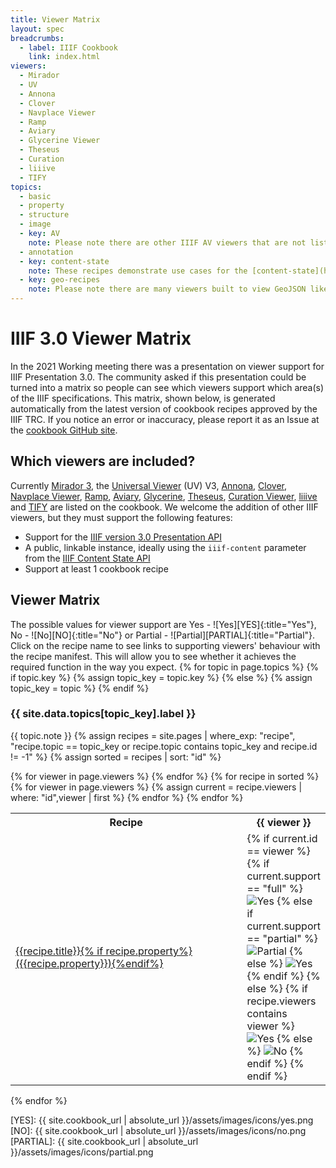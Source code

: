 ```yaml
---
title: Viewer Matrix
layout: spec
breadcrumbs:
  - label: IIIF Cookbook
    link: index.html
viewers:
  - Mirador
  - UV
  - Annona
  - Clover
  - Navplace Viewer
  - Ramp
  - Aviary
  - Glycerine Viewer
  - Theseus
  - Curation
  - liiive
  - TIFY
topics:
  - basic
  - property
  - structure
  - image
  - key: AV
    note: Please note there are other IIIF AV viewers that are not listed like the [Europeana Player](https://github.com/europeana/media-player). These are not included in the matrix due to a lack of public linkable instance rather than them not supporting some of the recipes.
  - annotation
  - key: content-state
    note: These recipes demonstrate use cases for the [content-state](https://iiif.io/api/content-state/) API. 
  - key: geo-recipes
    note: Please note there are many viewers built to view GeoJSON like [Leaflet](https://leafletjs.com/) and [geojson.io](https://geojson.io/), but they are not able to parse objects for a `navPlace` property or look into the `body` property of Annotations for GeoJSON. However, they are easily customizable and can be made to find GeoJSON in these properties. The Navplace Viewer is an [Open Source customization](https://github.com/CenterForDigitalHumanities/navplace-viewer) of Leaflet that intelligently gathers and formats GeoJSON from provided IIIF resources and hands that GeoJSON to a Leaflet viewer for rendering.
---
```


<link rel='stylesheet' href="{{ site.cookbook_url | absolute_url }}/css/style.css"/>

# IIIF 3.0 Viewer Matrix

In the 2021 Working meeting there was a presentation on viewer support for IIIF Presentation 3.0. The community asked if this presentation could be turned into a matrix so people can see which viewers support which area(s) of the IIIF specifications. This matrix, shown below, is generated automatically from the latest version of cookbook recipes approved by the IIIF TRC. If you notice an error or inaccuracy, please report it as an Issue at the [cookbook GitHub site](https://github.com/IIIF/cookbook-recipes/issues/new).

## Which viewers are included?

Currently [Mirador 3](https://projectmirador.org/), the [Universal Viewer](https://universalviewer.io/) (UV) V3, [Annona](https://ncsu-libraries.github.io/annona/multistoryboard/), [Clover](https://samvera-labs.github.io/clover-iiif/), [Navplace Viewer](https://map.rerum.io/), [Ramp](https://iiif-react-media-player.netlify.app/), [Aviary](https://iiif.aviaryplatform.com/), [Glycerine](https://demo.viewer.glycerine.io/), [Theseus](https://theseusviewer.org/), [Curation Viewer](https://codh.rois.ac.jp/software/iiif-curation-viewer/), [liiive](https://liiive.now/) and [TIFY](https://tify.rocks/) are listed on the cookbook. We welcome the addition of other IIIF viewers, but they must support the following features:

- Support for the [IIIF version 3.0 Presentation API](https://iiif.io/api/presentation/3.0/)
- A public, linkable instance, ideally using the `iiif-content` parameter from the [IIIF Content State API](https://iiif.io/api/content-state/)
- Support at least 1 cookbook recipe

## Viewer Matrix

The possible values for viewer support are Yes - ![Yes][YES]{:title="Yes"}, No - ![No][NO]{:title="No"} or Partial - ![Partial][PARTIAL]{:title="Partial"}. Click on the recipe name to see links to supporting viewers' behaviour with the recipe manifest. This will allow you to see whether it achieves the required function in the way you expect.
{% for topic in page.topics  %}
{% if topic.key %}
{% assign topic_key = topic.key %}
{% else %}
{% assign topic_key = topic %}
{% endif %}

### {{ site.data.topics[topic_key].label }}

{{ topic.note }}
{% assign recipes = site.pages | where_exp: "recipe", "recipe.topic == topic_key or recipe.topic contains topic_key and recipe.id != -1" %}
{% assign sorted = recipes | sort: "id" %}

<table class="viewer">
    <tr>
        <th class="scrolling-header">Recipe</th>
        {% for viewer in page.viewers %}
            <th class="scrolling-header">{{ viewer }}</th>
        {% endfor %}
    </tr>
{% for recipe in sorted %}
    <tr>
        <td><a href="{{ site.cookbook_url | absolute_url }}{{ recipe.url }}">{{recipe.title}}{% if recipe.property%} ({{recipe.property}}){%endif%}</a></td>
        {% for viewer in page.viewers %}
            {% assign current = recipe.viewers | where: "id",viewer | first %}
            <td width="100px">
                {% if current.id == viewer %}
                    {% if current.support == "full" %}
                        <img src="{{ site.cookbook_url | absolute_url }}/assets/images/icons/yes.png" alt="Yes" title="Yes" />
                    {% else if current.support == "partial" %}
                        <img src="{{ site.cookbook_url | absolute_url }}/assets/images/icons/partial.png" alt="Partial" title="Partial" />
                    {% else %}
                        <img src="{{ site.cookbook_url | absolute_url }}/assets/images/icons/yes.png" alt="Yes" title="Yes" />
                    {% endif %}
                {% else %}
                    {% if recipe.viewers contains viewer %} 
                        <img src="{{ site.cookbook_url | absolute_url }}/assets/images/icons/yes.png" alt="Yes" title="Yes" />
                    {% else %}    
                        <img src="{{ site.cookbook_url | absolute_url }}/assets/images/icons/no.png" alt="No" title="No" />
                    {% endif %}
                {% endif %}
            </td>
        {% endfor %}
    </tr>
{% endfor %}
</table>
{% endfor %}

[YES]: {{ site.cookbook_url | absolute_url }}/assets/images/icons/yes.png
[NO]: {{ site.cookbook_url | absolute_url }}/assets/images/icons/no.png
[PARTIAL]: {{ site.cookbook_url | absolute_url }}/assets/images/icons/partial.png
